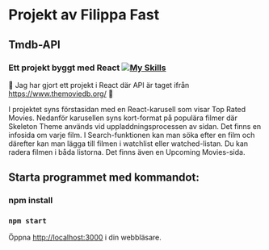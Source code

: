 # Projekt av Filippa Fast
## Tmdb-API
### Ett projekt byggt med React [![My Skills](https://skillicons.dev/icons?i=react)](https://skillicons.dev)


:movie_camera: Jag har gjort ett projekt i React där API är taget ifrån https://www.themoviedb.org/ :movie_camera:


I projektet syns förstasidan med en React-karusell som visar Top Rated Movies. 
Nedanför karusellen syns kort-format på populära filmer där Skeleton Theme används vid uppladdningsprocessen av sidan.
Det finns en infosida om varje film. 
I Search-funktionen kan man söka efter en film och därefter kan man lägga till filmen i watchlist eller watched-listan. Du kan radera filmen i båda listorna. 
Det finns även en Upcoming Movies-sida.


## Starta programmet med kommandot:
### npm install
### `npm start`


Öppna [http://localhost:3000](http://localhost:3000) i din webbläsare.
